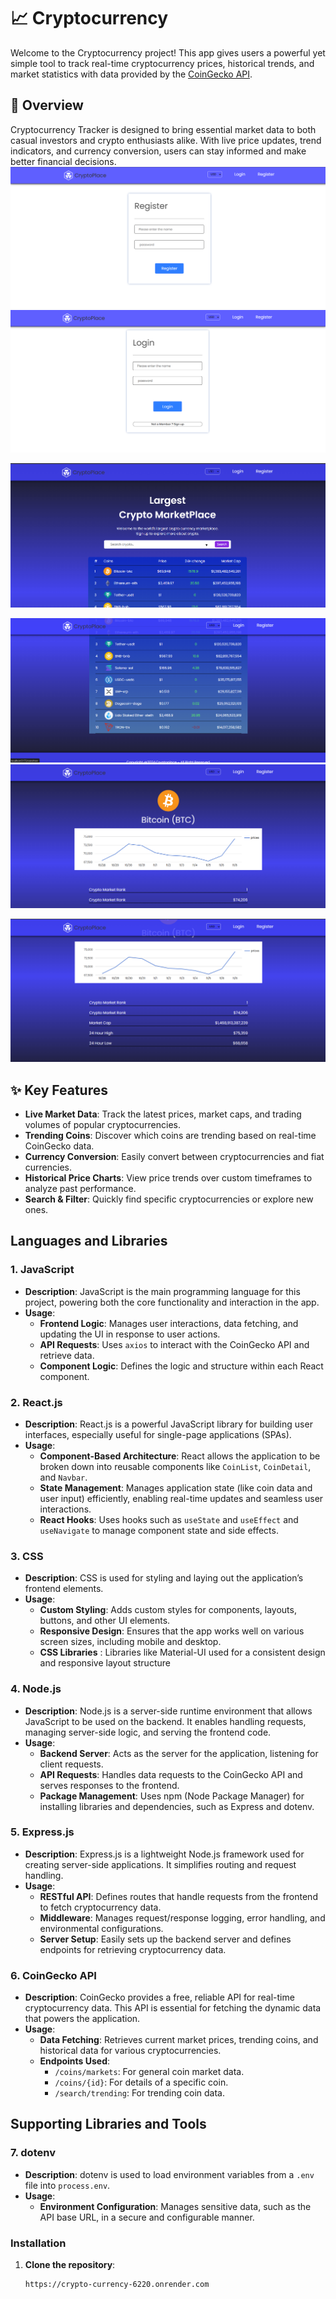 # 📈 Cryptocurrency

Welcome to the Cryptocurrency  project! This app gives users a powerful yet simple tool to track real-time cryptocurrency prices, historical trends, and market statistics with data provided by the [CoinGecko API](https://www.coingecko.com/en/api).

## 🌟 Overview

Cryptocurrency Tracker is designed to bring essential market data to both casual investors and crypto enthusiasts alike. With live price updates, trend indicators, and currency conversion, users can stay informed and make better financial decisions.
![Cryptocurrency Tracker Screenshot](Frontend/src/asserts/register.png)
![Cryptocurrency Tracker Screenshot](Frontend/src/asserts/login.png)


![Cryptocurrency Tracker Screenshot](Frontend/src/asserts/protected.png)

![Cryptocurrency Tracker Screenshot](Frontend/src/asserts/crypto-data.png)
![Cryptocurrency Tracker Screenshot](Frontend/src/asserts/data-1.png)

![Cryptocurrency Tracker Screenshot](Frontend/src/asserts/data.png)


## ✨ Key Features

- **Live Market Data**: Track the latest prices, market caps, and trading volumes of popular cryptocurrencies.
- **Trending Coins**: Discover which coins are trending based on real-time CoinGecko data.
- **Currency Conversion**: Easily convert between cryptocurrencies and fiat currencies.
- **Historical Price Charts**: View price trends over custom timeframes to analyze past performance.
- **Search & Filter**: Quickly find specific cryptocurrencies or explore new ones.



## Languages and Libraries

### 1. **JavaScript**

- **Description**: JavaScript is the main programming language for this project, powering both the core functionality and interaction in the app.
- **Usage**:
  - **Frontend Logic**: Manages user interactions, data fetching, and updating the UI in response to user actions.
  - **API Requests**: Uses  `axios` to interact with the CoinGecko API and retrieve data.
  - **Component Logic**: Defines the logic and structure within each React component.

### 2. **React.js**

- **Description**: React.js is a powerful JavaScript library for building user interfaces, especially useful for single-page applications (SPAs).
- **Usage**:
  - **Component-Based Architecture**: React allows the application to be broken down into reusable components like `CoinList`, `CoinDetail`, and `Navbar`.
  - **State Management**: Manages application state (like coin data and user input) efficiently, enabling real-time updates and seamless user interactions.
  - **React Hooks**: Uses hooks such as `useState` and `useEffect`  and `useNavigate` to manage component state and side effects.

### 3. **CSS**

- **Description**: CSS is used for styling and laying out the application’s frontend elements.
- **Usage**:
  - **Custom Styling**: Adds custom styles for components, layouts, buttons, and other UI elements.
  - **Responsive Design**: Ensures that the app works well on various screen sizes, including mobile and desktop.
  - **CSS Libraries** : Libraries like Material-UI  used for a consistent design and responsive layout structure
 ### 4. **Node.js**

- **Description**: Node.js is a server-side runtime environment that allows JavaScript to be used on the backend. It enables handling requests, managing server-side logic, and serving the frontend code.
- **Usage**:
  - **Backend Server**: Acts as the server for the application, listening for client requests.
  - **API Requests**: Handles data requests to the CoinGecko API and serves responses to the frontend.
  - **Package Management**: Uses npm (Node Package Manager) for installing libraries and dependencies, such as Express and dotenv.

### 5. **Express.js**

- **Description**: Express.js is a lightweight Node.js framework used for creating server-side applications. It simplifies routing and request handling.
- **Usage**:
  - **RESTful API**: Defines routes that handle requests from the frontend to fetch cryptocurrency data.
  - **Middleware**: Manages request/response logging, error handling, and environmental configurations.
  - **Server Setup**: Easily sets up the backend server and defines endpoints for retrieving cryptocurrency data.

### 6. **CoinGecko API**

- **Description**: CoinGecko provides a free, reliable API for real-time cryptocurrency data. This API is essential for fetching the dynamic data that powers the application.
- **Usage**:
  - **Data Fetching**: Retrieves current market prices, trending coins, and historical data for various cryptocurrencies.
  - **Endpoints Used**:
    - `/coins/markets`: For general coin market data.
    - `/coins/{id}`: For details of a specific coin.
    - `/search/trending`: For trending coin data.

## Supporting Libraries and Tools



### 7. **dotenv**

- **Description**: dotenv is used to load environment variables from a `.env` file into `process.env`.
- **Usage**:
  - **Environment Configuration**: Manages sensitive data, such as the API base URL, in a secure and configurable manner.


### Installation

1. **Clone the repository**:
   ```bash
   https://crypto-currency-6220.onrender.com
